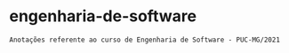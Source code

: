 # engenharia-de-software

```
Anotações referente ao curso de Engenharia de Software - PUC-MG/2021
```